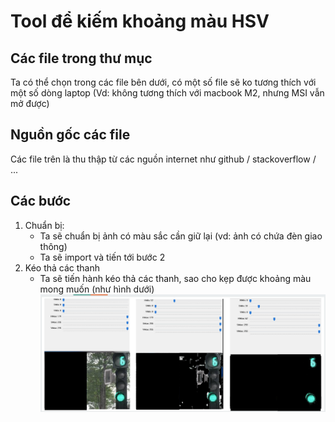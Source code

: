 # Tool để kiếm khoảng màu HSV

## Các file trong thư mục

Ta có thể chọn trong các file bên dưới, có một số file sẽ ko tương thích với một số dòng laptop (Vd: không tương thích với macbook M2, nhưng MSI vẫn mở được)

## Nguồn gốc các file

Các file trên là thu thập từ các nguồn internet như github / stackoverflow / ...

## Các bước

1. Chuẩn bị:
   - Ta sẽ chuẩn bị ảnh có màu sắc cần giữ lại (vd: ảnh có chứa đèn giao thông)
   - Ta sẽ import và tiến tới bước 2
1. Kéo thả các thanh
   - Ta sẽ tiến hành kéo thả các thanh, sao cho kẹp được khoảng màu mong muốn (như hình dưới)
   ![Cách chỉnh tool](../gitImg/tool.png)
